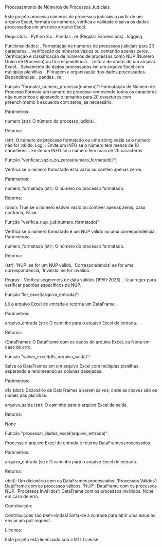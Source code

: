 Processamento de Números de Processos Judiciais.

Este projeto processa números de processos judiciais a partir de um arquivo Excel, formata os números, verifica a validade e salva os dados processados em um novo arquivo Excel.

Requisitos:
. Python 3.x
. Pandas
. re (Regular Expressions)
. logging

Funcionalidades:
. Formatação de números de processos judiciais para 20 caracteres. . Verificação de números vazios ou contendo apenas zeros. . Verificação e classificação de números de processos como NUP (Número Único de Processo) ou Correspondência. . Leitura de dados de um arquivo Excel. . Salvamento de dados processados em um arquivo Excel com múltiplas planilhas. . Filtragem e organização dos dados processados. Dependências: . pandas . re

Função "formatar_numero_processo(numero)":
Formatação de Número de Processo Formata um número de processo removendo todos os caracteres não numéricos e ajustando o tamanho para 20 caracteres com preenchimento à esquerda com zeros, se necessário.

Parâmetros:

numero (str): O número do processo judicial.

Retorna:

(str): O número do processo formatado ou uma string vazia se o número não for válido. Log: . Emite um INFO se o número tem menos de 18 caracteres. . Emite um INFO se o número tem mais de 20 caracteres.

Função "verificar_vazio_ou_zeros(numero_formatado)":

Verifica se o número formatado está vazio ou contém apenas zeros.

Parâmetros:

numero_formatado (str): O número do processo formatado.

Retorna:

(bool): True se o número estiver vazio ou contiver apenas zeros, caso contrário, False.

Função "verifica_nup_jud(numero_formatado)":

Verifica se o número formatado é um NUP válido ou uma correspondência. Parâmetros:

numero_formatado (str): O número do processo formatado.

Retorna:

(str): 'NUP' se for um NUP válido, 'Correspondencia' se for uma correspondência, 'Invalido' se for inválido.

Regras: . Verifica segmentos de data válidos (1950-2025). . Usa regex para verificar padrões específicos de NUP.

Função "ler_excel(arquivo_entrada)":

Lê o arquivo Excel de entrada e retorna um DataFrame.

Parâmetros:

arquivo_entrada (str): O caminho para o arquivo Excel de entrada.

Retorna:

(DataFrame): O DataFrame com os dados do arquivo Excel, ou None em caso de erro.

Função "salvar_excel(dfs, arquivo_saida)":

Salva os DataFrames em um arquivo Excel com múltiplas planilhas, separando e renomeando as colunas desejadas.

Parâmetros:

dfs (dict): Dicionário de DataFrames a serem salvos, onde as chaves são os nomes das planilhas.

arquivo_saida (str): O caminho para o arquivo Excel de saída.

Retorna:

None

Função "processar_dados_excel(arquivo_entrada)":

Processa o arquivo Excel de entrada e retorna DataFrames processados.

Parâmetros:

arquivo_entrada (str): O caminho para o arquivo Excel de entrada.

Retorna:

(dict): Um dicionário com os DataFrames processados: 'Processos Válidos': DataFrame com os processos válidos. 'NUP': DataFrame com os processos NUP. 'Processos Inválidos': DataFrame com os processos inválidos. None em caso de erro.

Contribuição:

Contribuições são bem-vindas! Sinta-se à vontade para abrir uma issue ou enviar um pull request.

Licença:

Este projeto está licenciado sob a MIT License.
